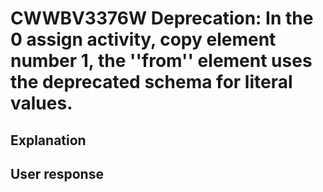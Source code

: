 # CWWBV3376W Deprecation: In the 0 assign activity, copy element number 1, the ''from'' element uses the deprecated schema for literal values.

## Explanation

## User response